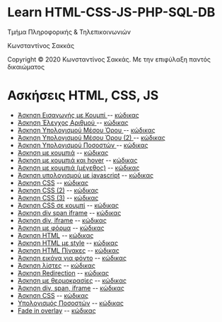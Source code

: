 <html>
<body>
<h1> Learn HTML-CSS-JS-PHP-SQL-DB</h1>
<p> Τμήμα Πληροφορικής & Τηλεπικοινωνιών </p>
<p> Κωνσταντίνος Σακκάς</p>
  <p>Copyright © 2020 Κωνσταντίνος Σακκάς. Με την επιφύλαξη παντός δικαιώματος</p>
  <h1></h1>

<h1>Ασκήσεις HTML, CSS, JS</h1>
<ul>
  
<li><a href="./Άσκηση Εισαγωγής με Κουμπί.html" target="_blank">Άσκηση Εισαγωγής με Κουμπί </a> -- <a href="https://github.com/ksakkas/Learn-Create-Site/blob/master/%CE%95%CE%B9%CF%83%CE%B1%CE%B3%CF%89%CE%B3%CE%AE%20%CF%83%CF%84%CE%B7%CE%BD%20HTML/Άσκηση Εισαγωγής με Κουμπί.html">κώδικας </a></li>
<li><a href="./Άσκηση Έλεγχος Αριθμ.html" target="_blank">Άσκηση Έλεγχος Αριθμού </a> -- <a href="https://github.com/ksakkas/Learn-Create-Site/blob/master/%CE%95%CE%B9%CF%83%CE%B1%CE%B3%CF%89%CE%B3%CE%AE%20%CF%83%CF%84%CE%B7%CE%BD%20HTML/Άσκηση Έλεγχος Αριθμ.html">κώδικας </a></li>
<li><a href="./Άσκηση ΜΟ.html" target="_blank">Άσκηση Υπολογισμού Μέσου Όρου </a> -- <a href="https://github.com/ksakkas/Learn-Create-Site/blob/master/%CE%95%CE%B9%CF%83%CE%B1%CE%B3%CF%89%CE%B3%CE%AE%20%CF%83%CF%84%CE%B7%CE%BD%20HTML/Άσκηση ΜΟ.html">κώδικας </a></li>
<li><a href="./Άσκηση ΜΟ2.html" target="_blank">Άσκηση Υπολογισμού Μέσου Όρου (2) </a> -- <a href="https://github.com/ksakkas/Learn-Create-Site/blob/master/%CE%95%CE%B9%CF%83%CE%B1%CE%B3%CF%89%CE%B3%CE%AE%20%CF%83%CF%84%CE%B7%CE%BD%20HTML/Άσκηση ΜΟ2.html">κώδικας </a></li>
<li><a href="./Άσκηση Ποσοστ.html" target="_blank">Άσκηση Υπολογισμού Ποσοστών </a> -- <a href="https://github.com/ksakkas/Learn-Create-Site/blob/master/%CE%95%CE%B9%CF%83%CE%B1%CE%B3%CF%89%CE%B3%CE%AE%20%CF%83%CF%84%CE%B7%CE%BD%20HTML/Άσκηση Ποσοστ.html">κώδικας </a></li>
<li><a href="./Άσκηση button.html" target="_blank">Άσκηση με κουμπιά</a> -- <a href="https://github.com/ksakkas/Learn-Create-Site/blob/master/%CE%95%CE%B9%CF%83%CE%B1%CE%B3%CF%89%CE%B3%CE%AE%20%CF%83%CF%84%CE%B7%CE%BD%20HTML/Άσκηση button.html">κώδικας </a></li>
<li><a href="./Άσκηση button hover.html" target="_blank">Άσκηση με κουμπιά και hover</a> -- <a href="https://github.com/ksakkas/Learn-Create-Site/blob/master/%CE%95%CE%B9%CF%83%CE%B1%CE%B3%CF%89%CE%B3%CE%AE%20%CF%83%CF%84%CE%B7%CE%BD%20HTML/Άσκηση button hover.html">κώδικας </a></li>
<li><a href="./Άσκηση button size.html" target="_blank">Άσκηση με κουμπιά (μέγεθος)</a> -- <a href="https://github.com/ksakkas/Learn-Create-Site/blob/master/%CE%95%CE%B9%CF%83%CE%B1%CE%B3%CF%89%CE%B3%CE%AE%20%CF%83%CF%84%CE%B7%CE%BD%20HTML/Άσκηση button size.html">κώδικας </a></li>
<li><a href="./Άσκηση calculate js.html" target="_blank">Άσκηση υπολογισμού με javascript</a> -- <a href="https://github.com/ksakkas/Learn-Create-Site/blob/master/%CE%95%CE%B9%CF%83%CE%B1%CE%B3%CF%89%CE%B3%CE%AE%20%CF%83%CF%84%CE%B7%CE%BD%20HTML/Άσκηση calculate js.html">κώδικας </a></li>
<li><a href="./Άσκηση css.html" target="_blank">Άσκηση CSS</a> -- <a href="https://github.com/ksakkas/Learn-Create-Site/blob/master/%CE%95%CE%B9%CF%83%CE%B1%CE%B3%CF%89%CE%B3%CE%AE%20%CF%83%CF%84%CE%B7%CE%BD%20HTML/Άσκηση css.html">κώδικας </a></li>
<li><a href="./Άσκηση css2.html" target="_blank">Άσκηση CSS (2)</a> -- <a href="https://github.com/ksakkas/Learn-Create-Site/blob/master/%CE%95%CE%B9%CF%83%CE%B1%CE%B3%CF%89%CE%B3%CE%AE%20%CF%83%CF%84%CE%B7%CE%BD%20HTML/Άσκηση css2.html">κώδικας </a></li>
<li><a href="./Άσκηση css all.html" target="_blank">Άσκηση CSS (3)</a> -- <a href="https://github.com/ksakkas/Learn-Create-Site/blob/master/%CE%95%CE%B9%CF%83%CE%B1%CE%B3%CF%89%CE%B3%CE%AE%20%CF%83%CF%84%CE%B7%CE%BD%20HTML/Άσκηση css all.html">κώδικας </a></li>
<li><a href="./Άσκηση css button.html" target="_blank">Άσκηση CSS σε κουμπί</a> -- <a href="https://github.com/ksakkas/Learn-Create-Site/blob/master/%CE%95%CE%B9%CF%83%CE%B1%CE%B3%CF%89%CE%B3%CE%AE%20%CF%83%CF%84%CE%B7%CE%BD%20HTML/Άσκηση css button.html">κώδικας </a></li>
<li><a href="./Άσκηση div span iframe.html" target="_blank">Άσκηση div span iframe</a> -- <a href="https://github.com/ksakkas/Learn-Create-Site/blob/master/%CE%95%CE%B9%CF%83%CE%B1%CE%B3%CF%89%CE%B3%CE%AE%20%CF%83%CF%84%CE%B7%CE%BD%20HTML/Άσκηση div span iframe.html">κώδικας </a></li>
<li><a href="./Άσκηση div, iframe.html" target="_blank">Άσκηση div, iframe</a> -- <a href="https://github.com/ksakkas/Learn-Create-Site/blob/master/%CE%95%CE%B9%CF%83%CE%B1%CE%B3%CF%89%CE%B3%CE%AE%20%CF%83%CF%84%CE%B7%CE%BD%20HTML/Άσκηση div, iframe.html">κώδικας </a></li>
<li><a href="./Άσκηση forms.html" target="_blank">Άσκηση με φόρμα</a> -- <a href="https://github.com/ksakkas/Learn-Create-Site/blob/master/%CE%95%CE%B9%CF%83%CE%B1%CE%B3%CF%89%CE%B3%CE%AE%20%CF%83%CF%84%CE%B7%CE%BD%20HTML/Άσκηση forms.html">κώδικας </a></li>
<li><a href="./Άσκηση HTML.html" target="_blank">Άσκηση HTML</a> -- <a href="https://github.com/ksakkas/Learn-Create-Site/blob/master/%CE%95%CE%B9%CF%83%CE%B1%CE%B3%CF%89%CE%B3%CE%AE%20%CF%83%CF%84%CE%B7%CE%BD%20HTML/Άσκηση HTML.html">κώδικας </a></li>
<li><a href="./Άσκηση HTML με style.html" target="_blank">Άσκηση HTML με style</a> -- <a href="https://github.com/ksakkas/Learn-Create-Site/blob/master/%CE%95%CE%B9%CF%83%CE%B1%CE%B3%CF%89%CE%B3%CE%AE%20%CF%83%CF%84%CE%B7%CE%BD%20HTML/Άσκηση HTML με style.html">κώδικας </a></li>
<li><a href="./Άσκηση html table.html" target="_blank">Άσκηση HTML Πίνακες</a> -- <a href="https://github.com/ksakkas/Learn-Create-Site/blob/master/%CE%95%CE%B9%CF%83%CE%B1%CE%B3%CF%89%CE%B3%CE%AE%20%CF%83%CF%84%CE%B7%CE%BD%20HTML/Άσκηση html table.html">κώδικας </a></li>
<li><a href="./Άσκηση img back.html" target="_blank">Άσκηση εικόνα για φόντο</a> -- <a href="https://github.com/ksakkas/Learn-Create-Site/blob/master/%CE%95%CE%B9%CF%83%CE%B1%CE%B3%CF%89%CE%B3%CE%AE%20%CF%83%CF%84%CE%B7%CE%BD%20HTML/Άσκηση img back.html">κώδικας </a></li>
<li><a href="./Άσκηση list.html" target="_blank">Άσκηση λίστες</a> -- <a href="https://github.com/ksakkas/Learn-Create-Site/blob/master/%CE%95%CE%B9%CF%83%CE%B1%CE%B3%CF%89%CE%B3%CE%AE%20%CF%83%CF%84%CE%B7%CE%BD%20HTML/Άσκηση list.html">κώδικας </a></li>
<li><a href="./Άσκηση Redirection.html" target="_blank">Άσκηση Redirection</a> -- <a href="https://github.com/ksakkas/Learn-Create-Site/blob/master/%CE%95%CE%B9%CF%83%CE%B1%CE%B3%CF%89%CE%B3%CE%AE%20%CF%83%CF%84%CE%B7%CE%BD%20HTML/Άσκηση Redirection.html">κώδικας </a></li>
<li><a href="./Άσκηση temp.html" target="_blank">Άσκηση με θερμοκρασίες</a> -- <a href="https://github.com/ksakkas/Learn-Create-Site/blob/master/%CE%95%CE%B9%CF%83%CE%B1%CE%B3%CF%89%CE%B3%CE%AE%20%CF%83%CF%84%CE%B7%CE%BD%20HTML/Άσκηση temp.html">κώδικας </a></li>
<li><a href="./Άσκησηdiv span diframe.html" target="_blank">Άσκηση div, span, iframe</a> -- <a href="https://github.com/ksakkas/Learn-Create-Site/blob/master/%CE%95%CE%B9%CF%83%CE%B1%CE%B3%CF%89%CE%B3%CE%AE%20%CF%83%CF%84%CE%B7%CE%BD%20HTML/Άσκησηdiv span diframe.html">κώδικας </a></li>
<li><a href="./Εισαγωγή στην CSS.html" target="_blank">Άσκηση CSS</a> -- <a href="https://github.com/ksakkas/Learn-Create-Site/blob/master/%CE%95%CE%B9%CF%83%CE%B1%CE%B3%CF%89%CE%B3%CE%AE%20%CF%83%CF%84%CE%B7%CE%BD%20HTML/Εισαγωγή στην CSS.html">κώδικας </a></li>
<li><a href="./Υπολογισμός Ποσοστών.html" target="_blank">Υπολογισμός Ποσοστών</a> -- <a href="https://github.com/ksakkas/Learn-Create-Site/blob/master/%CE%95%CE%B9%CF%83%CE%B1%CE%B3%CF%89%CE%B3%CE%AE%20%CF%83%CF%84%CE%B7%CE%BD%20HTML/Υπολογισμός Ποσοστών.html">κώδικας </a></li>
<li><a href="./Fade_in_overlay.html" target="_blank">Fade in overlay</a> -- <a href="https://github.com/ksakkas/Learn-Create-Site/blob/master/%CE%95%CE%B9%CF%83%CE%B1%CE%B3%CF%89%CE%B3%CE%AE%20%CF%83%CF%84%CE%B7%CE%BD%20HTML/Fade_in_overlay.html">κώδικας </a></li>



</ul>
</body>
</html>

